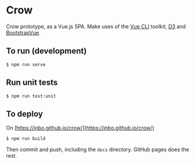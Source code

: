 # Crow

Crow prototype, as a Vue.js SPA. Make uses of the [Vue CLI](https://cli.vuejs.org/) toolkit, [D3](https://d3js.org/) and [BootstrapVue](https://bootstrap-vue.js.org/).

## To run (development)

```
$ npm run serve
```

## Run unit tests

```
$ npm run test:unit
```

## To deploy

On [https://inbo.github.io/crow/](https://inbo.github.io/crow/)

```
$ npm run build
```

Then commit and push, including the `docs` directory. GitHub pages does the rest. 